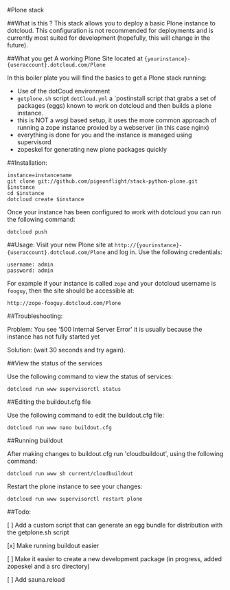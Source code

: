 #Plone stack 

##What is this ?
This stack allows you to deploy a basic Plone instance to dotcloud. This configuration is not recommended for deployments and is 
currently most suited for development (hopefully, this will change in the future).

##What you get
A working Plone Site located at
`{yourinstance}-{useraccount}.dotcloud.com/Plone`

In this boiler plate you will find the basics to get a Plone stack running:
* Use of the dotCoud environment
* `getplone.sh` script `dotCloud.yml` a `postinstall script that grabs a set of packages (eggs) known to work on dotcloud and then builds a plone instance.
* this is NOT a wsgi based setup, it uses the more common approach of
  running a zope instance proxied by a webserver (in this case nginx)
* everything is done for you and the instance is managed using supervisord
* zopeskel for generating new plone packages quickly

##Installation:

    instance=instancename
    git clone git://github.com/pigeonflight/stack-python-plone.git $instance
    cd $instance
    dotcloud create $instance

Once your instance has been configured to work with dotcloud you can run
the following command:

    dotcloud push 
  
##Usage:
Visit your new Plone site at
`http://{yourinstance}-{useraccount}.dotcloud.com/Plone` and log in.
Use the following credentials:

    username: admin
    password: admin

For example if your instance is called `zope` and your dotcloud username is
`fooguy`, then the site should be accessible at:

    http://zope-fooguy.dotcloud.com/Plone
    

##Troubleshooting:

Problem: You see '500 Internal Server Error' it is usually because the
instance has not fully started yet 

Solution: (wait 30 seconds and try again).

##View the status of the services

Use the following command to view the status of services:

    dotcloud run www supervisorctl status
    
##Editing the buildout.cfg file

Use the following command to edit the buildout.cfg file:

    dotcloud run www nano buildout.cfg

##Running buildout

After making changes to buildout.cfg run 'cloudbuildout', using the 
following command:

    dotcloud run www sh current/cloudbuildout 
    
Restart the plone instance to see your changes:

    dotcloud run www supervisorctl restart plone
    
##Todo:

[ ] Add a custom script that can generate an egg bundle for distribution with the getplone.sh script

[x] Make running buildout easier

[ ] Make it easier to create a new development package (in progress, added zopeskel and a src directory)

[ ] Add sauna.reload
